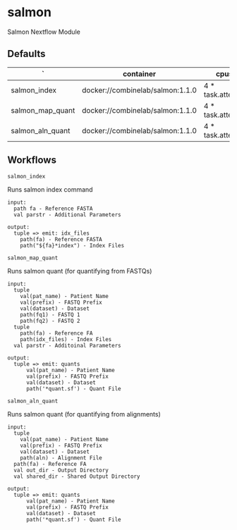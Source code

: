 # salmon

Salmon Nextflow Module

## Defaults

| `| container | cpus | memory |
| --- | --- | --- | --- |
| salmon_index | docker://combinelab/salmon:1.1.0 | 4 * task.attempt | 8.GB.plus(4.GB * task.attempt) |
| salmon_map_quant | docker://combinelab/salmon:1.1.0 | 4 * task.attempt | 8.GB.plus(4.GB * task.attempt) |
| salmon_aln_quant | docker://combinelab/salmon:1.1.0 | 4 * task.attempt | 8.GB.plus(4.GB * task.attempt) |

## Workflows

`salmon_index`

Runs salmon index command
```
input:
  path fa - Reference FASTA
  val parstr - Additional Parameters

output:
  tuple => emit: idx_files
    path(fa) - Reference FASTA
    path("${fa}*index") - Index Files
```

`salmon_map_quant`

Runs salmon quant (for quantifying from FASTQs)
```
input:
  tuple
    val(pat_name) - Patient Name
    val(prefix) - FASTQ Prefix
    val(dataset) - Dataset
    path(fq1) - FASTQ 1
    path(fq2) - FASTQ 2
  tuple
    path(fa) - Reference FA
    path(idx_files) - Index Files
  val parstr - Additoinal Parameters

output:
  tuple => emit: quants
      val(pat_name) - Patient Name
      val(prefix) - FASTQ Prefix
      val(dataset) - Dataset
      path('*quant.sf') - Quant File
```

`salmon_aln_quant`

Runs salmon quant (for quantifying from alignments)
```
input:
  tuple
    val(pat_name) - Patient Name
    val(prefix) - FASTQ Prefix
    val(dataset) - Dataset
    path(aln) - Alignment File
  path(fa) - Reference FA
  val out_dir - Output Directory
  val shared_dir - Shared Output Directory

output:
  tuple => emit: quants
      val(pat_name) - Patient Name
      val(prefix) - FASTQ Prefix
      val(dataset) - Dataset
      path('*quant.sf') - Quant File
```
